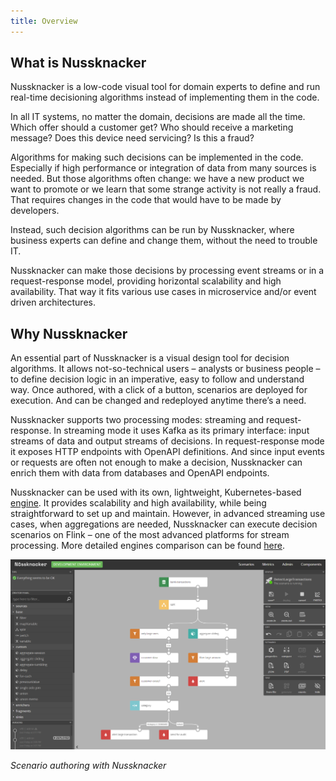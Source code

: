 ```yaml
---
title: Overview
---
```


## What is Nussknacker

Nussknacker is a low-code visual tool for domain experts to define and run real-time decisioning algorithms instead of 
implementing them in the code.

In all IT systems, no matter the domain, decisions are made all the time. Which offer should a customer get? Who should 
receive a marketing message? Does this device need servicing? Is this a fraud?

Algorithms for making such decisions can be implemented in the code. Especially if high performance or integration of 
data from many sources is needed. But those algorithms often change: we have a new product we want to promote or we 
learn that some strange activity is not really a fraud. That requires changes in the code that would have to be made 
by developers.

Instead, such decision algorithms can be run by Nussknacker, where business experts can define and change them, 
without the need to trouble IT.

Nussknacker can make those decisions by processing event streams or in a request-response model, providing horizontal 
scalability and high availability. That way it fits various use cases in microservice and/or event driven architectures.

## Why Nussknacker

An essential part of Nussknacker is a visual design tool for decision algorithms. It allows not-so-technical users – 
analysts or business people – to define decision logic in an imperative, easy to follow and understand way. Once 
authored, with a click of a button, scenarios are deployed for execution. And can be changed and redeployed anytime 
there’s a need.

Nussknacker supports two processing modes: streaming and request-response. In streaming mode it uses Kafka as its 
primary interface: input streams of data and output streams of decisions. In request-response mode it exposes HTTP 
endpoints with OpenAPI definitions. And since input events or requests are often not enough to make a decision, 
Nussknacker can enrich them with data from databases and OpenAPI endpoints.

Nussknacker can be used with its own, lightweight, Kubernetes-based [engine](./GLOSSARY.md#engine). It provides 
scalability and high availability, while being straightforward to set up and maintain. However, in advanced streaming 
use cases, when aggregations are needed, Nussknacker can execute decision scenarios on Flink – one of the most advanced 
platforms for stream processing. More detailed engines comparison can be found [here](./engines/Engines.md).

![Scenario authoring](img/nu_designer.png)

*Scenario authoring with Nussknacker*
